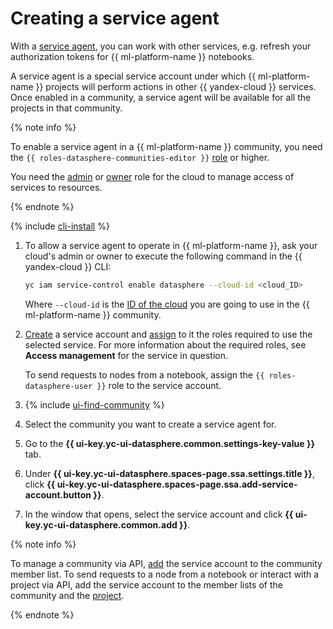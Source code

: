 # Creating a service agent

With a [service agent](../../../iam/concepts/service-control.md#service-agent), you can work with other services, e.g. refresh your authorization tokens for {{ ml-platform-name }} notebooks.

A service agent is a special service account under which {{ ml-platform-name }} projects will perform actions in other {{ yandex-cloud }} services. Once enabled in a community, a service agent will be available for all the projects in that community.

{% note info %}

To enable a service agent in a {{ ml-platform-name }} community, you need the `{{ roles-datasphere-communities-editor }}` [role](../../security/index.md) or higher.

You need the [admin](../../../resource-manager/security/index.md#resource-manager-admin) or [owner](../../../resource-manager/security/index.md#resource-manager-clouds-owner) role for the cloud to manage access of services to resources.

{% endnote %}

{% include [cli-install](../../../_includes/cli-install.md) %}

1. To allow a service agent to operate in {{ ml-platform-name }}, ask your cloud's admin or owner to execute the following command in the {{ yandex-cloud }} CLI:

   ```bash
   yc iam service-control enable datasphere --cloud-id <cloud_ID>
   ```

   Where `--cloud-id` is the [ID of the cloud](../../../resource-manager/operations/cloud/get-id.md) you are going to use in the {{ ml-platform-name }} community.

1. [Create](../../../iam/operations/sa/create.md) a service account and [assign](../../../iam/operations/sa/assign-role-for-sa.md) to it the roles required to use the selected service. For more information about the required roles, see **Access management** for the service in question.

    To send requests to nodes from a notebook, assign the `{{ roles-datasphere-user }}` role to the service account.       

1. {% include [ui-find-community](../../../_includes/datasphere/ui-find-community.md) %}
1. Select the community you want to create a service agent for.
1. Go to the **{{ ui-key.yc-ui-datasphere.common.settings-key-value }}** tab.
1. Under **{{ ui-key.yc-ui-datasphere.spaces-page.ssa.settings.title }}**, click **{{ ui-key.yc-ui-datasphere.spaces-page.ssa.add-service-account.button }}**.
1. In the window that opens, select the service account and click **{{ ui-key.yc-ui-datasphere.common.add }}**.

{% note info %}

To manage a community via API, [add](add-user.md) the service account to the community member list. To send requests to a node from a notebook or interact with a project via API, add the service account to the member lists of the community and the [project](../projects/add-user.md).

{% endnote %}
